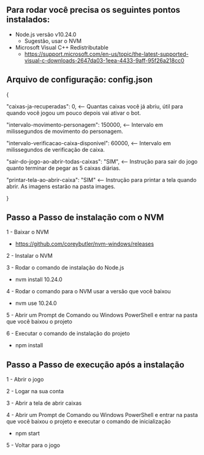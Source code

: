 ## Para rodar você precisa os seguintes pontos instalados:

- Node.js versão v10.24.0
  - Sugestão, usar o NVM
- Microsoft Visual C++ Redistributable
  - https://support.microsoft.com/en-us/topic/the-latest-supported-visual-c-downloads-2647da03-1eea-4433-9aff-95f26a218cc0

## Arquivo de configuração: config.json

{

  "caixas-ja-recuperadas": 0,                      <-- Quantas caixas você já abriu, útil para quando você jogou um pouco depois vai ativar o bot.

  "intervalo-movimento-personagem": 150000,        <-- Intervalo em milissegundos de movimento do personagem.

  "intervalo-verificacao-caixa-disponivel": 60000, <-- Intervalo em milissegundos de verificação de caixa.

  "sair-do-jogo-ao-abrir-todas-caixas": "SIM",     <-- Instrução para sair do jogo quanto terminar de pegar as 5 caixas diárias.

  "printar-tela-ao-abrir-caixa": "SIM"             <-- Instrução para printar a tela quando abrir. As imagens estarão na pasta images.

}

## Passo a Passo de instalação com o NVM
1 - Baixar o NVM
  - https://github.com/coreybutler/nvm-windows/releases

2 - Instalar o NVM

3 - Rodar o comando de instalação do Node.js
  - nvm install 10.24.0

4 - Rodar o comando para o NVM usar a versão que você baixou
  - nvm use 10.24.0

5 - Abrir um Prompt de Comando ou Windows PowerShell e entrar na pasta que você baixou o projeto

6 - Executar o comando de instalação do projeto
  - npm install

## Passo a Passo de execução após a instalação

1 - Abrir o jogo

2 - Logar na sua conta

3 - Abrir a tela de abrir caixas

4 - Abrir um Prompt de Comando ou Windows PowerShell e entrar na pasta que você baixou o projeto e executar o comando de inicialização
  - npm start

5 - Voltar para o jogo